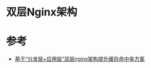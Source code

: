 # 双层Nginx架构



# 参考

- [基于“分发层+应用层”双层nginx架构提升缓存命中率方案](https://www.cnblogs.com/z-3FENG/articles/9592054.html)